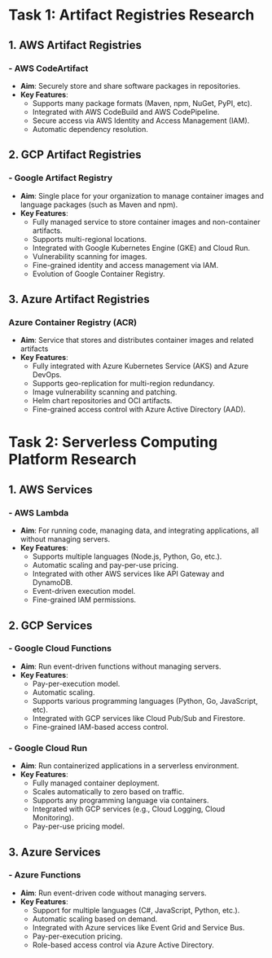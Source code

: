 # Task 1: Artifact Registries Research


## 1. AWS Artifact Registries

### - AWS CodeArtifact
- **Aim**: Securely store and share software packages in repositories.
- **Key Features**:
  - Supports many package formats (Maven, npm, NuGet, PyPI, etc).
  - Integrated with AWS CodeBuild and AWS CodePipeline.
  - Secure access via AWS Identity and Access Management (IAM).
  - Automatic dependency resolution.

## 2. GCP Artifact Registries

### - Google Artifact Registry
- **Aim**: Single place for your organization to manage container images and language packages (such as Maven and npm). 
- **Key Features**:
  - Fully managed service to store container images and non-container artifacts.
  - Supports multi-regional locations.
  - Integrated with Google Kubernetes Engine (GKE) and Cloud Run.
  - Vulnerability scanning for images.
  - Fine-grained identity and access management via IAM.
  - Evolution of Google Container Registry.

## 3. Azure Artifact Registries

### Azure Container Registry (ACR)
- **Aim**: Service that stores and distributes container images and related artifacts
- **Key Features**:
  - Fully integrated with Azure Kubernetes Service (AKS) and Azure DevOps.
  - Supports geo-replication for multi-region redundancy.
  - Image vulnerability scanning and patching.
  - Helm chart repositories and OCI artifacts.
  - Fine-grained access control with Azure Active Directory (AAD).


# Task 2: Serverless Computing Platform Research


## 1. AWS Services

### - AWS Lambda
- **Aim**: For running code, managing data, and integrating applications, all without managing servers. 
- **Key Features**:
  - Supports multiple languages (Node.js, Python, Go, etc.).
  - Automatic scaling and pay-per-use pricing.
  - Integrated with other AWS services like API Gateway and DynamoDB.
  - Event-driven execution model.
  - Fine-grained IAM permissions.

## 2. GCP Services

### - Google Cloud Functions
- **Aim**: Run event-driven functions without managing servers.
- **Key Features**:
  - Pay-per-execution model.
  - Automatic scaling.
  - Supports various programming languages (Python, Go, JavaScript, etc).
  - Integrated with GCP services like Cloud Pub/Sub and Firestore.
  - Fine-grained IAM-based access control.

### - Google Cloud Run
- **Aim**: Run containerized applications in a serverless environment.
- **Key Features**:
  - Fully managed container deployment.
  - Scales automatically to zero based on traffic.
  - Supports any programming language via containers.
  - Integrated with GCP services (e.g., Cloud Logging, Cloud Monitoring).
  - Pay-per-use pricing model.

## 3. Azure Services

### - Azure Functions
- **Aim**: Run event-driven code without managing servers.
- **Key Features**:
  - Support for multiple languages (C#, JavaScript, Python, etc.).
  - Automatic scaling based on demand.
  - Integrated with Azure services like Event Grid and Service Bus.
  - Pay-per-execution pricing.
  - Role-based access control via Azure Active Directory.
